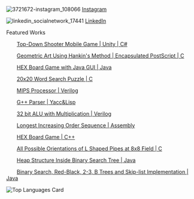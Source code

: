 
![3721672-instagram_108066](https://user-images.githubusercontent.com/76924597/154782212-d2cd51f3-e9fb-49c4-9473-03cf62258a3d.png)
[Instagram](https://www.instagram.com/bilalyalcink/)


![linkedin_socialnetwork_17441](https://user-images.githubusercontent.com/76924597/154782386-eb759090-af59-44c9-990c-e23ad3129eac.png)
[LinkedIn](https://www.linkedin.com/in/bilal-yal%C3%A7%C4%B1nkaya-73623a194)

Featured Works

&emsp;&emsp;[Top-Down Shooter Mobile Game | Unity | C#](https://github.com/ayroh/Shooter-Impact-Mobile-Game)

&emsp;&emsp;[Geometric Art Using Hankin's Method | Encapsulated PostScript | C](https://github.com/ayroh/C/tree/main/Term%20Project)

&emsp;&emsp;[HEX Board Game with Java GUI | Java](https://github.com/ayroh/Java/tree/main/Homework%207%20(CSE241))

&emsp;&emsp;[20x20 Word Search Puzzle | C](https://github.com/ayroh/C/tree/main/Homework%206)

&emsp;&emsp;[MIPS Processor | Verilog](https://github.com/ayroh/Computer-Organization/tree/main/MIPS)

&emsp;&emsp;[G++ Parser | Yacc&Lisp](https://github.com/ayroh/Programming-Languages/tree/main/Parser)

&emsp;&emsp;[32 bit ALU with Multiplication | Verilog](https://github.com/ayroh/Computer-Organization/tree/main/ALU)

&emsp;&emsp;[Longest Increasing Order Sequence | Assembly](https://github.com/ayroh/Computer-Organization/tree/main/Assembly)

&emsp;&emsp;[HEX Board Game | C++](https://github.com/ayroh/Cpp/tree/main/Homework%201)

&emsp;&emsp;[All Possible Orientations of L Shaped Pipes at 8x8 Field | C](https://github.com/ayroh/C/tree/main/Homework%208)

&emsp;&emsp;[Heap Structure Inside Binary Search Tree | Java](https://github.com/ayroh/Java/tree/main/Homework%204)

&emsp;&emsp;[Binary Search, Red-Black, 2-3, B Trees and Skip-list Implementation | Java](https://github.com/ayroh/Java/tree/main/Homework%207)



![Top Languages Card](https://github-readme-stats.vercel.app/api/top-langs/?username=ayroh&langs_count=9)
